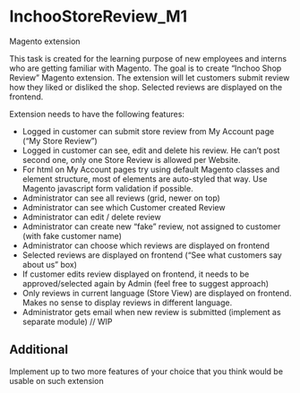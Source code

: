 # InchooStoreReview_M1

Magento extension

This task is created for the learning purpose of new employees and interns who are getting familiar with Magento. The goal is to create “Inchoo Shop Review” Magento extension. 
The extension will let customers submit review how they liked or disliked the shop. Selected reviews are displayed on the frontend.

Extension needs to have the following features:

* Logged in customer can submit store review from My Account page (“My Store Review”)
* Logged in customer can see, edit and delete his review. He can’t post second one, only one Store Review is allowed per Website.
* For html on My Account pages try using default Magento classes and element structure, most of elements are auto-styled that way. Use Magento javascript form validation if possible.
* Administrator can see all reviews (grid, newer on top)
* Administrator can see which Customer created Review
* Administrator can edit / delete review
* Administrator can create new “fake” review, not assigned to customer (with fake customer name)
* Administrator can choose which reviews are displayed on frontend
* Selected reviews are displayed on frontend (“See what customers say about us” box)
* If customer edits review displayed on frontend, it needs to be approved/selected again by Admin (feel free to suggest approach)
* Only reviews in current language (Store View) are displayed on frontend. Makes no sense to display reviews in different language.
* Administrator gets email when new review is submitted (implement as separate module) // WIP

## Additional
Implement up to two more features of your choice that you think would be usable on such extension
